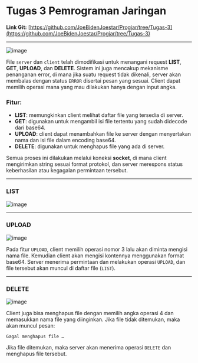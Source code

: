 # Tugas 3 Pemrograman Jaringan

**Link Git:** [https://github.com/JoeBidenJoestar/Progjar/tree/Tugas-3](https://github.com/JoeBidenJoestar/Progjar/tree/Tugas-3)

---
![image](https://github.com/user-attachments/assets/aa96c80a-01d6-46c6-83bd-3a32ee9ca59b)

File `server` dan `client` telah dimodifikasi untuk menangani request **LIST**, **GET**, **UPLOAD**, dan **DELETE**. Sistem ini juga mencakup mekanisme penanganan error, di mana jika suatu request tidak dikenali, server akan membalas dengan status `ERROR` disertai pesan yang sesuai. Client dapat memilih operasi mana yang mau dilakukan hanya dengan input angka.

### Fitur:

- **LIST**: memungkinkan client melihat daftar file yang tersedia di server.
- **GET**: digunakan untuk mengambil isi file tertentu yang sudah didecode dari base64.
- **UPLOAD**: client dapat menambahkan file ke server dengan menyertakan nama dan isi file dalam encoding base64.
- **DELETE**: digunakan untuk menghapus file yang ada di server.

Semua proses ini dilakukan melalui koneksi **socket**, di mana client mengirimkan string sesuai format protokol, dan server merespons status keberhasilan atau kegagalan permintaan tersebut.

---
### LIST

![image](https://github.com/user-attachments/assets/4bd2176d-65f5-4af5-bf3d-d03c6018623b)

---
### UPLOAD

![image](https://github.com/user-attachments/assets/8586aea3-a645-4d64-86df-8601a5fe102e)


Pada fitur `UPLOAD`, client memilih operasi nomor 3 lalu akan diminta mengisi nama file. Kemudian client akan mengisi kontennya menggunakan format base64. Server menerima permintaan dan melakukan operasi `UPLOAD`, dan file tersebut akan muncul di daftar file (`LIST`).

---
### DELETE

![image](https://github.com/user-attachments/assets/b624d1f6-f64d-40d8-9050-a701ac7e8596)

Client juga bisa menghapus file dengan memilih angka operasi 4 dan memasukkan nama file yang diinginkan. Jika file tidak ditemukan, maka akan muncul pesan:

```
Gagal menghapus file …
```

Jika file ditemukan, maka server akan menerima operasi `DELETE` dan menghapus file tersebut.
